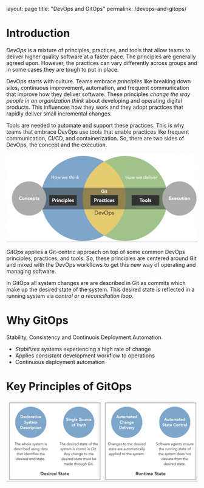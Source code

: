layout: page
title: "DevOps and GitOps"
permalink: /devops-and-gitops/

# Introduction

*DevOps* is a mixture of principles, practices, and tools that allow teams to deliver higher quality software at a faster pace. The principles are generally agreed upon. However, the practices can vary differently across groups and in some cases they are tough to put in place.

DevOps starts with culture. Teams embrace *principles* like breaking down silos, continuous improvement, automation, and 
frequent communication that improve how they deliver software. These principles *change the way people in an organization think* 
about developing and operating digital products. This influences how they work and they adopt practices that rapidly deliver 
small incremental changes. 

Tools are needed to automate and support these practices. This is why teams that embrace DevOps use tools that enable practices 
like frequent communication, CI/CD, and containerization. So, there are two sides of DevOps, the concept and the execution.

![Image describing devops concept and execution](images/devops_concept_and_execution.png)

*GitOps* applies a Git-centric approach on top of some common DevOps principles, practices, and tools. So, these principles are centered around Git and mixed with the DevOps workflows to get this new way of operating and managing software.

In GitOps all system changes are are described in Git as commits which make up the desired state of the system. This desired state is reflected in a running system via *control or a reconciliation loop*.

# Why GitOps

Stability, Consistency and Continuois Deployment Automation.

* *Stabilizes* systems experiencing a high rate of change
* Applies *consistent* development workflow to operations
* Continuous deployment automation

# Key Principles of GitOps

![Image describing key principles of GitOps](images/gitops_key_principles.png)
